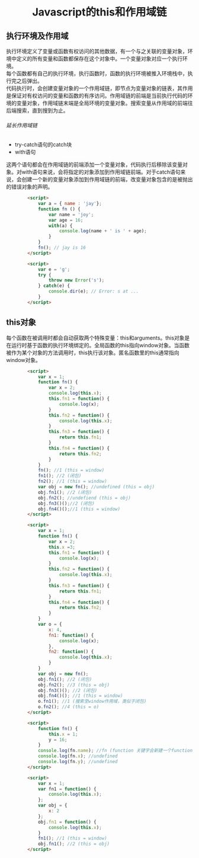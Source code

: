 <h1 align="center"> Javascript的this和作用域链</h1>

执行环境及作用域
-

执行环境定义了变量或函数有权访问的其他数据，有一个与之关联的变量对象，环境中定义的所有变量和函数都保存在这个对象中。一个变量对象对应一个执行环境。  
每个函数都有自己的执行环境，执行函数时，函数的执行环境被推入环境栈中，执行完之后弹出。  
代码执行时，会创建变量对象的一个作用域链，即节点为变量对象的链表，其作用是保证对有权访问的变量和函数的有序访问。作用域链的前端是当前执行代码的环境的变量对象，作用域链末端是全局环境的变量对象。搜索变量从作用域的前端往后端搜索，直到搜到为止。

###### 延长作用域链

- try-catch语句的catch块
- with语句

这两个语句都会在作用域链的前端添加一个变量对象，代码执行后移除该变量对象。对with语句来说，会将指定的对象添加到作用域链前端。对于catch语句来说，会创建一个新的变量对象添加到作用域链的前端，改变量对象包含的是被抛出的错误对象的声明。

```html
		<script>
			var a = { name : 'jay'};
			function fn () {
				var name = 'joy';
				var age = 16;
				with(a) {
					console.log(name + ' is ' + age);
				}
			}
			fn(); // jay is 16
		</script>
```

```html
		<script>
			var e = 'g';
			try {
				throw new Error('s');
			} catch(e) {
				console.dir(e); // Error: s at ...
			}
		</script>
```

this对象
-

每个函数在被调用时都会自动获取两个特殊变量：this和arguments。this对象是在运行时基于函数的执行环境绑定的。全局函数的this指向window对象。当函数被作为某个对象的方法调用时，this执行该对象。匿名函数里的this通常指向window对象。

```html
		<script>
			var x = 1;
			function fn() {
				var x = 2;
				console.log(this.x);
				this.fn1 = function() {
					console.log(x);
				}
				this.fn2 = function() {
					console.log(this.x);
				}
				this.fn3 = function() {
					return this.fn1;
				}
				this.fn4 = function() {
					return this.fn2;
				}
			}
			fn(); //1 (this = window)
			fn1(); //2 (闭包)
			fn2(); //1 (this = window)
			var obj = new fn(); //undefined (this = obj)
			obj.fn1(); //2 (闭包)
			obj.fn2(); //undefiend (this = obj)
			obj.fn3()();//2 (闭包)
			obj.fn4()();//1 (this = window)
		</script>
```

```html
		<script>
			var x = 1;
			function fn() {
				var x = 2;
				this.x =3;
				this.fn1 = function() {
					console.log(x);
				}
				this.fn2 = function() {
					console.log(this.x);
				}
				this.fn3 = function() {
					return this.fn1;
				}
				this.fn4 = function() {
					return this.fn2;
				}
			}
			var o = {
				x: 4,
				fn1: function() {
					console.log(x);
				},
				fn2: function() {
					console.log(this.x);
				}
			}
			var obj = new fn(); 
			obj.fn1(); //2 (闭包)
			obj.fn2(); //3 (this = obj)
			obj.fn3()(); //2 (闭包)
			obj.fn4()(); //1 (this = window)
			o.fn1(); //1 (搜索至window作用域，类似于闭包)
			o.fn2(); //4 (this = o)
		</script>
```

```html
		<script>
			function fn() {
				this.x = 1;
				y = 16;
			}
			console.log(fn.name); //fn (function 关键字会新建一个function对象，名字为fn)
			console.log(fn.x); //undefined
			console.log(fn.y); //undefined
		</script>
```

```html
		<script>
			var x = 1;
			var fn1 = function() {
				console.log(this.x);
			};
			var obj = {
				x: 2
			};
			obj.fn1 = function() {
				console.log(this.x);
			}
			fn1(); //1 (this = window)
			obj.fn1(); //2 (this = obj)
		</script>
```
